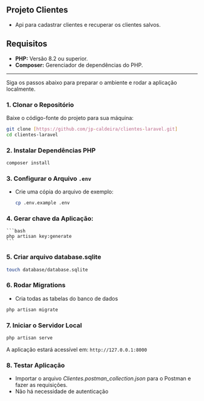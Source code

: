 ## Projeto Clientes

- Api para cadastrar clientes e recuperar os clientes salvos.

## Requisitos

* **PHP:** Versão 8.2 ou superior.
* **Composer:** Gerenciador de dependências do PHP.

-----

Siga os passos abaixo para preparar o ambiente e rodar a aplicação localmente.

### 1\. Clonar o Repositório

Baixe o código-fonte do projeto para sua máquina:

```bash
git clone [https://github.com/jp-caldeira/clientes-laravel.git]
cd clientes-laravel
```

### 2\. Instalar Dependências PHP

```bash
composer install
```

### 3\. Configurar o Arquivo `.env`

- Crie uma cópia do arquivo de exemplo:

    ```bash
    cp .env.example .env
    ```

### 4\. Gerar chave da Aplicação:

    ```bash
    php artisan key:generate
    ```

### 5\. Criar arquivo database.sqlite 

```bash
touch database/database.sqlite
```

### 6\. Rodar Migrations

- Cria todas as tabelas do banco de dados

```bash
php artisan migrate
```

### 7\. Iniciar o Servidor Local

```bash
php artisan serve
```

A aplicação estará acessível em: `http://127.0.0.1:8000`


### 8\. Testar Aplicação

- Importar o arquivo *Clientes.postman_collection.json* para o Postman e fazer as requisições. 
- Não há necessidade de autenticação